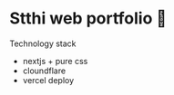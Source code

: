 # Stthi web portfolio 🍅

Technology stack
  * nextjs + pure css
  * cloundflare
  * vercel deploy
  
